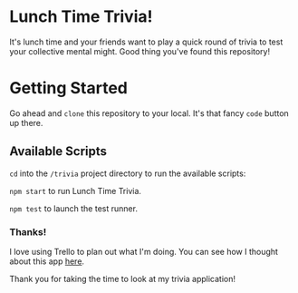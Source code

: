 # Lunch Time Trivia!
It's lunch time and your friends want to play a quick round of trivia to test your collective mental might. Good thing you've found this repository!

# Getting Started

Go ahead and `clone` this repository to your local. It's that fancy `code` button up there. 

## Available Scripts

`cd` into the `/trivia` project directory to run the available scripts:

`npm start` to run Lunch Time Trivia.

`npm test` to launch the test runner.

### Thanks!
I love using Trello to plan out what I'm doing. You can see how I thought about this app [here](https://trello.com/b/Ie0YrNXg).

Thank you for taking the time to look at my trivia application!